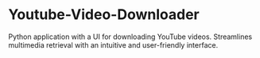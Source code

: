# Youtube-Video-Downloader
Python application with a UI for downloading YouTube videos. Streamlines multimedia retrieval with an intuitive and user-friendly interface.

